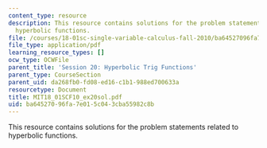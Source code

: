 ```yaml
---
content_type: resource
description: This resource contains solutions for the problem statements related to
  hyperbolic functions.
file: /courses/18-01sc-single-variable-calculus-fall-2010/ba64527096fa7e015c043cba55982c8b_MIT18_01SCF10_ex20sol.pdf
file_type: application/pdf
learning_resource_types: []
ocw_type: OCWFile
parent_title: 'Session 20: Hyperbolic Trig Functions'
parent_type: CourseSection
parent_uid: da268fb0-fd08-ed16-c1b1-988ed700633a
resourcetype: Document
title: MIT18_01SCF10_ex20sol.pdf
uid: ba645270-96fa-7e01-5c04-3cba55982c8b
---
```

This resource contains solutions for the problem statements related to hyperbolic functions.